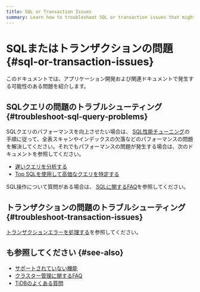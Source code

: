 ```yaml
---
title: SQL or Transaction Issues
summary: Learn how to troubleshoot SQL or transaction issues that might occur during application development.
---
```


# SQLまたはトランザクションの問題 {#sql-or-transaction-issues}

このドキュメントでは、アプリケーション開発および関連ドキュメントで発生する可能性のある問題を紹介します。

## SQLクエリの問題のトラブルシューティング {#troubleshoot-sql-query-problems}

SQLクエリのパフォーマンスを向上させたい場合は、 [SQL性能チューニング](/develop/dev-guide-optimize-sql-overview.md)の手順に従って、全表スキャンやインデックスの欠落などのパフォーマンスの問題を解決してください。それでもパフォーマンスの問題が発生する場合は、次のドキュメントを参照してください。

-   [遅いクエリを分析する](/analyze-slow-queries.md)
-   [Top SQLを使用して高価なクエリを特定する](/dashboard/top-sql.md)

SQL操作について質問がある場合は、 [SQLに関するFAQ](/faq/sql-faq.md)を参照してください。

## トランザクションの問題のトラブルシューティング {#troubleshoot-transaction-issues}

[トランザクションエラーを処理する](/develop/dev-guide-transaction-troubleshoot.md)を参照してください。

## も参照してください {#see-also}

-   [サポートされていない機能](/mysql-compatibility.md#unsupported-features)
-   [クラスター管理に関するFAQ](/faq/manage-cluster-faq.md)
-   [TiDBのよくある質問](/faq/tidb-faq.md)
